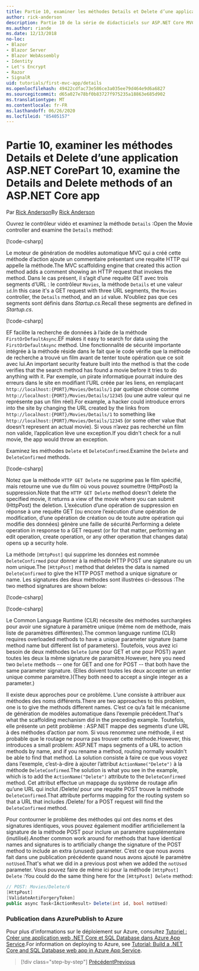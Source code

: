 ```yaml
---
title: Partie 10, examiner les méthodes Details et Delete d’une application ASP.NET Core
author: rick-anderson
description: Partie 10 de la série de didacticiels sur ASP.NET Core MVC.
ms.author: riande
ms.date: 12/13/2018
no-loc:
- Blazor
- Blazor Server
- Blazor WebAssembly
- Identity
- Let's Encrypt
- Razor
- SignalR
uid: tutorials/first-mvc-app/details
ms.openlocfilehash: 49422cdfac73e586ce3a035ee79d464e9d6a6827
ms.sourcegitcommit: d65a027e78bf0b83727f975235a18863e685d902
ms.translationtype: MT
ms.contentlocale: fr-FR
ms.lasthandoff: 06/26/2020
ms.locfileid: "85405157"
---
```

# <a name="part-10-examine-the-details-and-delete-methods-of-an-aspnet-core-app"></a><span data-ttu-id="4f6f2-103">Partie 10, examiner les méthodes Details et Delete d’une application ASP.NET Core</span><span class="sxs-lookup"><span data-stu-id="4f6f2-103">Part 10, examine the Details and Delete methods of an ASP.NET Core app</span></span>

<span data-ttu-id="4f6f2-104">Par [Rick Anderson](https://twitter.com/RickAndMSFT)</span><span class="sxs-lookup"><span data-stu-id="4f6f2-104">By [Rick Anderson](https://twitter.com/RickAndMSFT)</span></span>

<span data-ttu-id="4f6f2-105">Ouvrez le contrôleur vidéo et examinez la méthode `Details` :</span><span class="sxs-lookup"><span data-stu-id="4f6f2-105">Open the Movie controller and examine the `Details` method:</span></span>

[!code-csharp[](start-mvc/sample/MvcMovie22/Controllers/MoviesController.cs?name=snippet_details)]

<span data-ttu-id="4f6f2-106">Le moteur de génération de modèles automatique MVC qui a créé cette méthode d’action ajoute un commentaire présentant une requête HTTP qui appelle la méthode.</span><span class="sxs-lookup"><span data-stu-id="4f6f2-106">The MVC scaffolding engine that created this action method adds a comment showing an HTTP request that invokes the method.</span></span> <span data-ttu-id="4f6f2-107">Dans le cas présent, il s’agit d’une requête GET avec trois segments d’URL : le contrôleur `Movies`, la méthode `Details` et une valeur `id`.</span><span class="sxs-lookup"><span data-stu-id="4f6f2-107">In this case it's a GET request with three URL segments, the `Movies` controller, the `Details` method, and an `id` value.</span></span> <span data-ttu-id="4f6f2-108">N’oubliez pas que ces segments sont définis dans *Startup.cs*.</span><span class="sxs-lookup"><span data-stu-id="4f6f2-108">Recall these segments are defined in *Startup.cs*.</span></span>

[!code-csharp[](start-mvc/sample/MvcMovie3/Startup.cs?highlight=5&name=snippet_1)]

<span data-ttu-id="4f6f2-109">EF facilite la recherche de données à l’aide de la méthode `FirstOrDefaultAsync`.</span><span class="sxs-lookup"><span data-stu-id="4f6f2-109">EF makes it easy to search for data using the `FirstOrDefaultAsync` method.</span></span> <span data-ttu-id="4f6f2-110">Une fonctionnalité de sécurité importante intégrée à la méthode réside dans le fait que le code vérifie que la méthode de recherche a trouvé un film avant de tenter toute opération que ce soit avec lui.</span><span class="sxs-lookup"><span data-stu-id="4f6f2-110">An important security feature built into the method is that the code verifies that the search method has found a movie before it tries to do anything with it.</span></span> <span data-ttu-id="4f6f2-111">Par exemple, un pirate informatique pourrait induire des erreurs dans le site en modifiant l’URL créée par les liens, en remplaçant `http://localhost:{PORT}/Movies/Details/1` par quelque chose comme `http://localhost:{PORT}/Movies/Details/12345` (ou une autre valeur qui ne représente pas un film réel).</span><span class="sxs-lookup"><span data-stu-id="4f6f2-111">For example, a hacker could introduce errors into the site by changing the URL created by the links from `http://localhost:{PORT}/Movies/Details/1` to something like  `http://localhost:{PORT}/Movies/Details/12345` (or some other value that doesn't represent an actual movie).</span></span> <span data-ttu-id="4f6f2-112">Si vous n’avez pas recherché un film non valide, l’application lève une exception.</span><span class="sxs-lookup"><span data-stu-id="4f6f2-112">If you didn't check for a null movie, the app would throw an exception.</span></span>

<span data-ttu-id="4f6f2-113">Examinez les méthodes `Delete` et `DeleteConfirmed`.</span><span class="sxs-lookup"><span data-stu-id="4f6f2-113">Examine the `Delete` and `DeleteConfirmed` methods.</span></span>

[!code-csharp[](start-mvc/sample/MvcMovie22/Controllers/MoviesController.cs?name=snippet_delete)]

<span data-ttu-id="4f6f2-114">Notez que la méthode `HTTP GET Delete` ne supprime pas le film spécifié, mais retourne une vue du film où vous pouvez soumettre (HttpPost) la suppression.</span><span class="sxs-lookup"><span data-stu-id="4f6f2-114">Note that the `HTTP GET Delete` method doesn't delete the specified movie, it returns a view of the movie where you can submit (HttpPost) the deletion.</span></span> <span data-ttu-id="4f6f2-115">L’exécution d’une opération de suppression en réponse à une requête GET (ou encore l’exécution d’une opération de modification, d’une opération de création ou de toute autre opération qui modifie des données) génère une faille de sécurité.</span><span class="sxs-lookup"><span data-stu-id="4f6f2-115">Performing a delete operation in response to a GET request (or for that matter, performing an edit operation, create operation, or any other operation that changes data) opens up a security hole.</span></span>

<span data-ttu-id="4f6f2-116">La méthode `[HttpPost]` qui supprime les données est nommée `DeleteConfirmed` pour donner à la méthode HTTP POST une signature ou un nom unique.</span><span class="sxs-lookup"><span data-stu-id="4f6f2-116">The `[HttpPost]` method that deletes the data is named `DeleteConfirmed` to give the HTTP POST method a unique signature or name.</span></span> <span data-ttu-id="4f6f2-117">Les signatures des deux méthodes sont illustrées ci-dessous :</span><span class="sxs-lookup"><span data-stu-id="4f6f2-117">The two method signatures are shown below:</span></span>

[!code-csharp[](start-mvc/sample/MvcMovie/Controllers/MoviesController.cs?name=snippet_delete2)]

[!code-csharp[](start-mvc/sample/MvcMovie/Controllers/MoviesController.cs?name=snippet_delete3)]

<span data-ttu-id="4f6f2-118">Le Common Language Runtime (CLR) nécessite des méthodes surchargées pour avoir une signature à paramètre unique (même nom de méthode, mais liste de paramètres différentes).</span><span class="sxs-lookup"><span data-stu-id="4f6f2-118">The common language runtime (CLR) requires overloaded methods to have a unique parameter signature (same method name but different list of parameters).</span></span> <span data-ttu-id="4f6f2-119">Toutefois, vous avez ici besoin de deux méthodes `Delete` (une pour GET et une pour POST) ayant toutes les deux la même signature de paramètre.</span><span class="sxs-lookup"><span data-stu-id="4f6f2-119">However, here you need two `Delete` methods -- one for GET and one for POST -- that both have the same parameter signature.</span></span> <span data-ttu-id="4f6f2-120">(Elles doivent toutes les deux accepter un entier unique comme paramètre.)</span><span class="sxs-lookup"><span data-stu-id="4f6f2-120">(They both need to accept a single integer as a parameter.)</span></span>

<span data-ttu-id="4f6f2-121">Il existe deux approches pour ce problème. L’une consiste à attribuer aux méthodes des noms différents.</span><span class="sxs-lookup"><span data-stu-id="4f6f2-121">There are two approaches to this problem, one is to give the methods different names.</span></span> <span data-ttu-id="4f6f2-122">C’est ce qu’a fait le mécanisme de génération de modèles automatique dans l’exemple précédent.</span><span class="sxs-lookup"><span data-stu-id="4f6f2-122">That's what the scaffolding mechanism did in the preceding example.</span></span> <span data-ttu-id="4f6f2-123">Toutefois, elle présente un petit problème : ASP.NET mappe des segments d’une URL à des méthodes d’action par nom. Si vous renommez une méthode, il est probable que le routage ne pourra pas trouver cette méthode.</span><span class="sxs-lookup"><span data-stu-id="4f6f2-123">However, this introduces a small problem: ASP.NET maps segments of a URL to action methods by name, and if you rename a method, routing normally wouldn't be able to find that method.</span></span> <span data-ttu-id="4f6f2-124">La solution consiste à faire ce que vous voyez dans l’exemple, c’est-à-dire à ajouter l’attribut `ActionName("Delete")` à la méthode `DeleteConfirmed`.</span><span class="sxs-lookup"><span data-stu-id="4f6f2-124">The solution is what you see in the example, which is to add the `ActionName("Delete")` attribute to the `DeleteConfirmed` method.</span></span> <span data-ttu-id="4f6f2-125">Cet attribut effectue un mappage du système de routage afin qu’une URL qui inclut /Delete/ pour une requête POST trouve la méthode `DeleteConfirmed`.</span><span class="sxs-lookup"><span data-stu-id="4f6f2-125">That attribute performs mapping for the routing system so that a URL that includes /Delete/ for a POST request will find the `DeleteConfirmed` method.</span></span>

<span data-ttu-id="4f6f2-126">Pour contourner le problème des méthodes qui ont des noms et des signatures identiques, vous pouvez également modifier artificiellement la signature de la méthode POST pour inclure un paramètre supplémentaire (inutilisé).</span><span class="sxs-lookup"><span data-stu-id="4f6f2-126">Another common work around for methods that have identical names and signatures is to artificially change the signature of the POST method to include an extra (unused) parameter.</span></span> <span data-ttu-id="4f6f2-127">C’est ce que nous avons fait dans une publication précédente quand nous avons ajouté le paramètre `notUsed`.</span><span class="sxs-lookup"><span data-stu-id="4f6f2-127">That's what we did in a previous post when we added the `notUsed` parameter.</span></span> <span data-ttu-id="4f6f2-128">Vous pouvez faire de même ici pour la méthode `[HttpPost] Delete` :</span><span class="sxs-lookup"><span data-stu-id="4f6f2-128">You could do the same thing here for the `[HttpPost] Delete` method:</span></span>

```csharp
// POST: Movies/Delete/6
[HttpPost]
[ValidateAntiForgeryToken]
public async Task<IActionResult> Delete(int id, bool notUsed)
```

### <a name="publish-to-azure"></a><span data-ttu-id="4f6f2-129">Publication dans Azure</span><span class="sxs-lookup"><span data-stu-id="4f6f2-129">Publish to Azure</span></span>

<span data-ttu-id="4f6f2-130">Pour plus d’informations sur le déploiement sur Azure, consultez [Tutoriel : Créer une application web .NET Core et SQL Database dans Azure App Service](/azure/app-service/app-service-web-tutorial-dotnetcore-sqldb).</span><span class="sxs-lookup"><span data-stu-id="4f6f2-130">For information on deploying to Azure, see [Tutorial: Build a .NET Core and SQL Database web app in Azure App Service](/azure/app-service/app-service-web-tutorial-dotnetcore-sqldb).</span></span>

> [!div class="step-by-step"]
> [<span data-ttu-id="4f6f2-131">Précédent</span><span class="sxs-lookup"><span data-stu-id="4f6f2-131">Previous</span></span>](validation.md)
